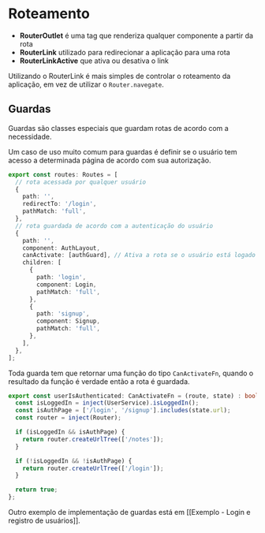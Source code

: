 # Roteamento

- **RouterOutlet** é uma tag que renderiza qualquer componente a partir da rota
- **RouterLink** utilizado para redirecionar a aplicação para uma rota
- **RouterLinkActive** que ativa ou desativa o link

Utilizando o RouterLink é mais simples de controlar o roteamento da aplicação, em vez de utilizar o `Router.navegate`.

## Guardas

Guardas são classes especiais que guardam rotas de acordo com a necessidade. 

Um caso de uso muito comum para guardas é definir se o usuário tem acesso a determinada página de acordo com sua autorização.

```ts
export const routes: Routes = [
  // rota acessada por qualquer usuário
  {
    path: '',
    redirectTo: '/login',
    pathMatch: 'full',
  },
  // rota guardada de acordo com a autenticação do usuário
  {
    path: '',
    component: AuthLayout,
    canActivate: [authGuard], // Ativa a rota se o usuário está logado
    children: [
      {
        path: 'login',
        component: Login,
        pathMatch: 'full',
      },
      {
        path: 'signup',
        component: Signup,
        pathMatch: 'full',
      },
    ],
  },
];
```

Toda guarda tem que retornar uma função do tipo `CanActivateFn`, quando o resultado da função é verdade então a rota é guardada.

```ts
export const userIsAuthenticated: CanActivateFn = (route, state) : boolean | UrlTree => {
  const isLoggedIn = inject(UserService).isLoggedIn();
  const isAuthPage = ['/login', '/signup'].includes(state.url);
  const router = inject(Router);

  if (isLoggedIn && isAuthPage) {
    return router.createUrlTree(['/notes']);
  }

  if (!isLoggedIn && !isAuthPage) {
    return router.createUrlTree(['/login']);
  }

  return true;
};

```

Outro exemplo de implementação de guardas está em [[Exemplo - Login e registro de usuários]].